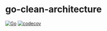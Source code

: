 # go-clean-architecture

[![Go](https://github.com/caohoangnam/go-clean-architecture/workflows/Go/badge.svg?branch=master)](https://github.com/caohoangnam/go-clean-architecture/actions)
[![codecov](https://codecov.io/gh/caohoangnam/go-clean-architecture/branch/master/graph/badge.svg)](https://codecov.io/gh/caohoangnam/go-clean-architecture)
